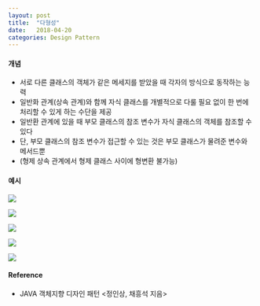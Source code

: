 ```yaml
---
layout: post
title:  "다형성"
date:   2018-04-20
categories: Design Pattern
---
```


#### 개념

- 서로 다른 클래스의 객체가 같은 메세지를 받았을 때 각자의 방식으로 동작하는 능력
- 일반화 관계(상속 관계)와 함께 자식 클래스를 개별적으로 다룰 필요 없이 한 번에 처리할 수 있게 하는 수단을 제공
- 일반환 관계에 있을 때 부모 클래스의 참조 변수가 자식 클래스의 객체를 참조할 수 있다
- 단, 부모 클래스의 참조 변수가 접근할 수 있는 것은 부모 클래스가 물려준 변수와 메서드뿐
- (형제 상속 관계에서 형제 클래스 사이에 형변환 불가능)

#### 예시

![](/image/pl01.png)

![](/image/pl02.png)

![](/image/pl03.png)

![](/image/pl04.png)

![](/image/pl05.png)

####  Reference

- JAVA 객체지향 디자인 패턴 <정인상, 채흥석 지음>